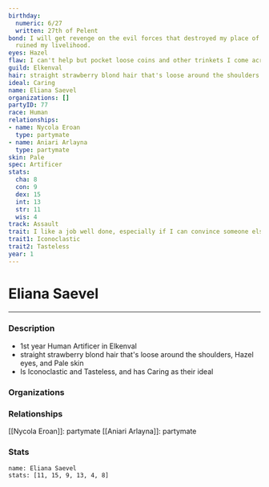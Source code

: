 ```yaml
---
birthday:
  numeric: 6/27
  written: 27th of Pelent
bond: I will get revenge on the evil forces that destroyed my place of business and
  ruined my livelihood.
eyes: Hazel
flaw: I can't help but pocket loose coins and other trinkets I come across.
guild: Elkenval
hair: straight strawberry blond hair that's loose around the shoulders
ideal: Caring
name: Eliana Saevel
organizations: []
partyID: 77
race: Human
relationships:
- name: Nycola Eroan
  type: partymate
- name: Aniari Arlayna
  type: partymate
skin: Pale
spec: Artificer
stats:
  cha: 8
  con: 9
  dex: 15
  int: 13
  str: 11
  wis: 4
track: Assault
trait: I like a job well done, especially if I can convince someone else to do it.
trait1: Iconoclastic
trait2: Tasteless
year: 1
---
```

# Eliana Saevel
---
### Description
- 1st year Human Artificer in Elkenval
- straight strawberry blond hair that's loose around the shoulders, Hazel eyes, and Pale skin
- Is Iconoclastic and Tasteless, and has Caring as their ideal

### Organizations
### Relationships
[[Nycola Eroan]]: partymate
[[Aniari Arlayna]]: partymate
### Stats
```statblock
name: Eliana Saevel
stats: [11, 15, 9, 13, 4, 8]
```